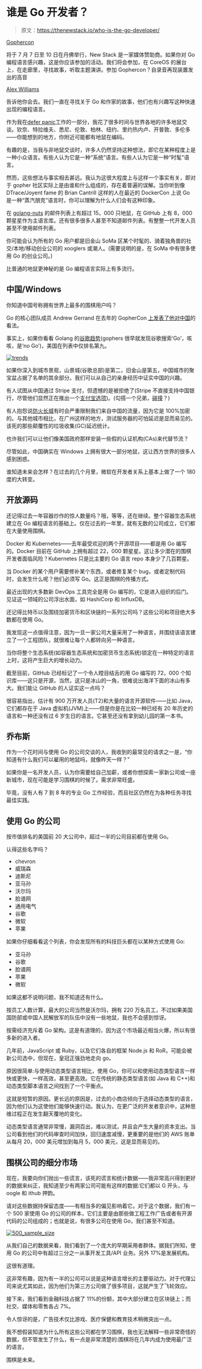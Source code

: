# 谁是 Go 开发者？

> 原文：<https://thenewstack.io/who-is-the-go-developer/>

[Gophercon](http://www.gophercon.com/)

将于 7 月 7 日至 10 日在丹佛举行，New Stack 是一家媒体赞助商。如果你对 Go 编程语言感兴趣，这是你应该参加的活动。我们将会参加，在 CoreOS 的展台上，在走廊里，寻找故事，听取主题演讲。参加 Gophercon？自录音再现装置发出的高音

[Alex Williams](https://twitter.com/alexwilliams)

告诉他你会去。我们一直在寻找关于 Go 和作家的故事，他们也有兴趣写这种快速出现的编程语言。

作为我在[defer panic](https://deferpanic.com/)工作的一部分，我花了很多时间与世界各地的许多地鼠交谈。钦奈、特拉维夫、悉尼、伦敦、柏林、纽约、里约热内卢、开普敦、多伦多——你能想到的地方，你附近可能都有地鼠在编码。

有趣的是，当我与非地鼠交谈时，许多人仍然坚持这种想法，即它在某种程度上是一种小众语言。有些人认为它是一种“系统”语言。有些人认为它是一种“时髦”语言。

然而，这些想法与事实相去甚远。我认为这很大程度上与这样一个事实有关，即对于 gopher 社区实际上是由谁和什么组成的，存在着普遍的误解。当你听到像 DTrace/Joyent fame 的 Brian Cantrill 这样的人在最近的 DockerCon 上说 Go 是一种“蒸汽朋克”语言时，你可以理解为什么人们会有这种印象。

在 [golang-nuts](https://groups.google.com/forum/#!forum/golang-nuts) 的邮件列表上有超过 15，000 只地鼠，在 GitHub 上有 8，000 颗星星作为主语言库。还有很多很多人甚至不知道邮件列表。有整整一代开发人员甚至不使用邮件列表。

你可能会认为所有的 Go 用户都是旧金山 SoMa 区某个时髦的、骑着独角兽的社交/本地/移动创业公司的 xooglers 或潮人。(需要说明的是，在 SoMa 中有很多使用 Go 的创业公司。)

比普通的地鼠更神秘的是 Go 编程语言实际上有多流行。

## 中国/Windows

你知道中国号称拥有世界上最多的围棋用户吗？

Go 的核心团队成员 Andrew Gerrand 在去年的 GopherCon [上发表了他对中国](https://www.youtube.com/watch?feature=player_detailpage&v=u-kkf76TDHE#t=1743)的看法。

事实上，如果你看看 Golang 的[谷歌趋势](https://www.google.com/trends/explore#q=golang)(gophers 很早就发现谷歌搜索‘Go’，咳咳，是‘no Go’)，美国在列表中仅排名第九。

[![trends](img/59574ba99bf7e0ed9e012daab22ffae4.png)](https://thenewstack.io/wp-content/uploads/2015/06/trends.png)

如果你深入到城市景观，山景城(谷歌总部)是第二，旧金山是第五，中国城市的聚宝盆占据了名单的其余部分。我们可以从自己的亲身经历中证实中国的兴趣。

有人试图从中国通过 Stripe 支付，但遗憾的是被拒绝了(Stripe 不直接支持中国银行，尽管他们显然正在推出一个[支付宝选项](https://stripe.com/payments))。(勾搭一个兄弟，[碰撞](http://www.wired.com/2015/04/john-and-patrick-collison/)？)

有人抱怨说[防火长城](https://en.wikipedia.org/wiki/Great_Firewall)有时会严重限制我们来自中国的流量，因为它是 100%加密的。与其他城市相比，在广州这样的地方，测试服务器的可怕延迟是显而易见的。该死的那些颠覆性的垃圾收集(GC)延迟统计。

也许我们可以让他们像美国政府那样安装一些假的认证机构(CAs)来代替节流？

尽管如此，中国确实在 Windows 上拥有很大一部分地鼠，这让西方世界的很多人感到困惑。

谁知道未来会怎样？在过去的几个月里，微软在开发者关系上基本上做了一个 180 度的大转变。

## 开放源码

还记得过去一年容器炒作的惊人数量吗？哦，等等，还在继续。整个容器生态系统建立在 Go 编程语言的基础上。仅在过去的一年里，就有无数的公司成立，它们都在大量使用围棋。

Docker 和 Kubernetes——去年最受欢迎的两个开源项目——都是用 Go 编写的。Docker 目前在 GitHub 上拥有超过 22，000 颗星星。这让多少潜在的围棋开发者面临风险？Kubernetes 只是比主要的 Go 语言 repo 本身少了几百颗星。

当 Docker 的某个用户需要修补某个东西，或者修复某个 bug，或者定制代码时，会发生什么呢？他们必须写 Go。这正是围棋的传播方式。

最近出现的大多数新 DevOps 工具完全是用 Go 编写的，它是进入组织的后门。见证这一领域的公司浮出水面，如 HashiCorp 和 InfluxDB。

还记得比特币以及围绕加密货币和区块链的一系列公司吗？这些公司和项目绝大多数都在使用 Go。

我发现这一点值得注意，因为一旦一家公司大量采用了一种语言，并围绕该语言建立了一个工程团队，就很难让每个人都转向另一种语言。

当你将整个生态系统(如容器生态系统和加密货币生态系统)锁定在一种特定的语言上时，这将产生巨大的增长动力。

截至目前，GitHub 已经标记了一个令人瞠目结舌的用 Go 编写的 72，000 个知识库——这只是开源，当然，这只是冰山的一角，很难说出海洋下面的冰山有多大。我们能让 GitHub 的人证实这一点吗？

很容易指出，估计有 900 万开发人员(T2)和大量的语言开源软件——比如 Java，它们都存在于 Java 虚拟机(JVM)上——但是你是在比较一种已经有 20 年历史的语言和一种还没有过 6 岁生日的语言。它甚至还没有拿到幼儿园的第一本书。

## 乔布斯

作为一个花时间与使用 Go 的公司交谈的人，我收到的最常见的请求之一是，“你知道有什么我们可以雇用的地鼠吗，就像昨天一样？”

如果你是一名开发人员，认为你需要给自己加薪，或者你想探索一家新公司或一座新城市，现在可能是学习围棋的时候了。需求非常旺盛。

毕竟，没有人有 7 到 8 年的专业 Go 工作经验，而且社区仍然在为各种任务寻找最佳实践。

## 使用 Go 的公司

按市值排名的美国前 20 大公司中，超过一半的公司目前都在使用 Go。

认得这些名字吗？

*   chevron
*   威瑞森
*   迪斯尼
*   亚马孙
*   沃尔玛
*   脸谱网
*   通用电气
*   谷歌
*   微软
*   苹果

如果你仔细看看这个列表，你会发现所有的科技巨头都在以某种方式使用 Go:

*   亚马孙
*   谷歌
*   脸谱网
*   苹果
*   微软

如果这都不说明问题，我不知道还有什么。

按员工人数计算，最大的公司当然是沃尔玛，拥有 220 万名员工，不过如果美国国防部或中国人民解放军的队伍中没有一些地鼠，我也不会感到惊讶。

按需经济充斥着 Go 架构。这是有道理的，因为这个市场最近相当火爆，所以有很多新的进入者。

几年前，JavaScript 或 Ruby，以及它们各自的框架 Node.js 和 RoR，可能会被新公司选中，但现在，皇冠正强劲地走向 go。

原因很简单:与使用动态类型语言相比，使用 Go，你可以和使用动态类型语言一样快或更快，一样高效，甚至更高效。它在传统的静态类型语言(如 Java 和 C++)和动态类型脚本语言之间找到了一个平衡点。

这就是短暂的原因。更长远的原因是，过去的小商店倾向于选择动态类型的语言，因为他们认为这使他们能够快速行动。我认为，在更广泛的开发者意识中，这种思维过程正在发生翻天覆地的变化。

动态类型语言通常非常慢，漏洞百出，难以测试，并且会产生大量的资本支出。当公司看到他们的代码审查时间加快，回归速度减慢，更重要的是他们的 AWS 账单从每月 20，000 美元增加到每月 5，000 美元，这是显而易见的。

## 围棋公司的细分市场

现在，我要向你们抛出一些谎言，该死的谎言和统计数据——我非常高兴得到更好的数据来纠正，我知道至少有两家公司可能有这样的数据:它们都以 G 开头，与 oogle 和 ithub 押韵。

请对这些数据持保留态度——有相当多的偏见影响着它。对于这个数据，我们有一个 500 家使用 Go 的公司的样本，它们主要是由那些做工程工作广告或者有开源代码的公司组成的；也就是说，有很多公司在使用 Go，我们甚至不知道。

[![500_sample_size](img/a3d4360f33170df476a86cff64e75f3d.png)](https://thenewstack.io/wp-content/uploads/2015/06/500_sample_size.png)

从我们自己的数据来看，我们看到了一个庞大的早期采用者群体。据我们所知，使用 Go 的公司中有超过三分之一从事开发工具/API 业务。另外 17%是发展机构。

这很有道理。

这非常有趣，因为有一半的公司可以说是这种语言增长的主要驱动力。对于代理公司来说尤其如此，因为他们为第三方公司做了很多项目，这就产生了飞轮效应。

接下来，我们看到金融科技占据了 11%的份额，其中大部分建立在区块链上；而社交、媒体和零售各占 7%。

令人惊讶的是，广告技术仅比游戏、医疗保健和教育技术稍微突出一点。

我不想假装知道为什么所有这些公司都在学习围棋，我也无法解释一些非常奇怪的数据，但不管发生了什么，有一点是非常清楚的:围棋将在几年内成为使用最广泛的语言。

围棋是未来。

<svg xmlns:xlink="http://www.w3.org/1999/xlink" viewBox="0 0 68 31" version="1.1"><title>Group</title> <desc>Created with Sketch.</desc></svg>